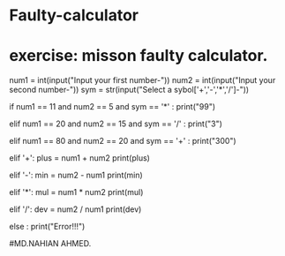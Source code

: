 # Faulty-calculator
# exercise: misson faulty calculator.

num1 = int(input("Input your first number-"))
num2 = int(input("Input your second number-"))
sym  = str(input("Select a sybol['+','-','*','/']-"))


if num1 == 11 and num2 == 5 and sym == '*' :
    print("99")

elif num1 == 20 and num2 == 15 and sym == '/' :
    print("3")

elif num1 == 80 and num2 == 20 and sym == '+' :
    print("300")

elif '+':
    plus = num1 + num2
    print(plus)

elif '-':
    min = num2 - num1
    print(min)

elif '*':
    mul = num1 * num2
    print(mul)

elif '/':
    dev = num2 / num1
    print(dev)

else :
    print("Error!!!")

#MD.NAHIAN AHMED.
